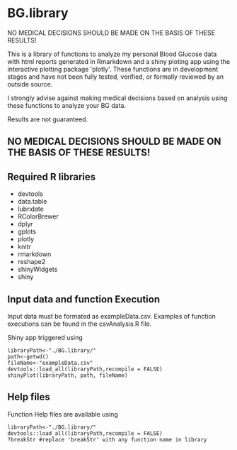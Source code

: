 # BG.library
NO MEDICAL DECISIONS SHOULD BE MADE ON THE BASIS OF THESE RESULTS!

This is a library of functions to analyze my personal Blood Glucose data with html reports generated in Rmarkdown and a shiny ploting app using the interactive plotting package 'plotly'.  These functions are in development stages and have not been fully tested, verified, or formally reviewed by an outside source. 

I strongly advise against making medical decisions based on analysis using these functions to analyze your BG data.

Results are not guaranteed.
## NO MEDICAL DECISIONS SHOULD BE MADE ON THE BASIS OF THESE RESULTS!

## Required R libraries
- devtools
- data.table
- lubridate
- RColorBrewer
- dplyr
- gplots
- plotly  
- knitr
- rmarkdown
- reshape2
- shinyWidgets
- shiny

## Input data and function Execution
Input data must be formated as exampleData.csv.
Examples of function executions can be found in the csvAnalysis.R file.

Shiny app triggered using

```
libraryPath<-"./BG.library/"
path<-getwd()
fileName<-"exampleData.csv"
devtools::load_all(libraryPath,recompile = FALSE) 
shinyPlot(libraryPath, path, fileName)
```


## Help files
Function Help files are available using

```
libraryPath<-"./BG.library/"
devtools::load_all(libraryPath,recompile = FALSE) 
?breakStr #replace 'breakStr' with any function name in library
```
